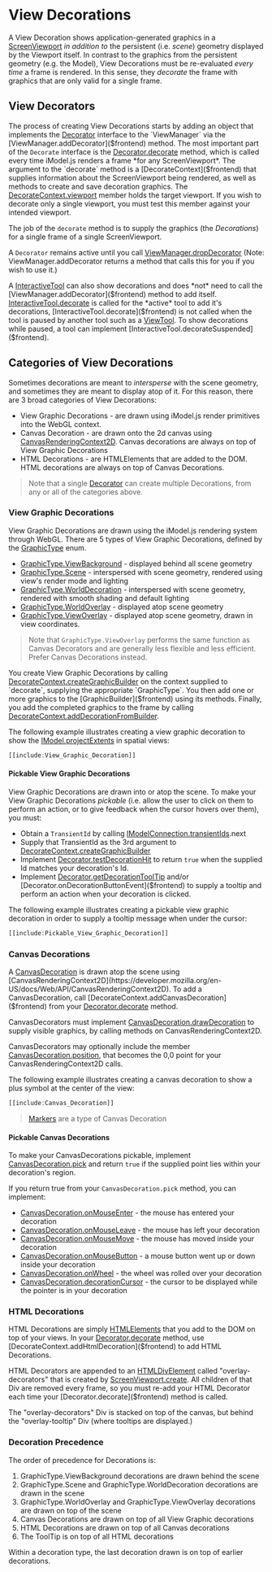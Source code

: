 # View Decorations

A View Decoration shows application-generated graphics in a [ScreenViewport]($frontend) *in addition to* the persistent (i.e. *scene*) geometry displayed by the Viewport itself. In contrast to the graphics from the persistent geometry (e.g. the Model), View Decorations must be re-evaluated *every time* a frame is rendered. In this sense, they *decorate* the frame with graphics that are only valid for a single frame.

## View Decorators

The process of creating View Decorations starts by adding an object that implements the [Decorator]($frontend) interface to the `ViewManager` via the [ViewManager.addDecorator]($frontend) method. The most important part of the `Decorate` interface is the [Decorator.decorate]($frontend) method, which is called every time iModel.js renders a frame *for any ScreenViewport*. The argument to the `decorate` method is a [DecorateContext]($frontend) that supplies information about the ScreenViewport being rendered, as well as methods to create and save decoration graphics. The [DecorateContext.viewport]($frontend) member holds the target viewport. If you wish to decorate only a single viewport, you must test this member against your intended viewport.

The job of the `decorate` method is to supply the graphics (the *Decorations*) for a single frame of a single ScreenViewport.

A `Decorator` remains active until you call [ViewManager.dropDecorator]($frontend) (Note: ViewManager.addDecorator returns a method that calls this for you if you wish to use it.)

A [InteractiveTool]($frontend) can also show decorations and does *not* need to call the [ViewManager.addDecorator]($frontend) method to add itself. [InteractiveTool.decorate]($frontend) is called for the *active* tool to add it's decorations, [InteractiveTool.decorate]($frontend) is not called when the tool is paused by another tool such as a [ViewTool]($frontend). To show decorations while paused, a tool can implement [InteractiveTool.decorateSuspended]($frontend).

## Categories of View Decorations

Sometimes decorations are meant to *intersperse* with the scene geometry, and sometimes they are meant to display atop of it. For this reason, there are 3 broad categories of View Decorations:

- View Graphic Decorations - are drawn using iModel.js render primitives into the WebGL context.
- Canvas Decoration - are drawn onto the 2d canvas using [CanvasRenderingContext2D](https://developer.mozilla.org/en-US/docs/Web/API/CanvasRenderingContext2D). Canvas decorations are always on top of View Graphic Decorations
- HTML Decorations - are HTMLElements that are added to the DOM. HTML decorations are always on top of Canvas Decorations.

> Note that a single [Decorator]($frontend) can create multiple Decorations, from any or all of the categories above.

### View Graphic Decorations

View Graphic Decorations are drawn using the iModel.js rendering system through WebGL. There are 5 types of View Graphic Decorations, defined by the [GraphicType]($frontend) enum.

- [GraphicType.ViewBackground]($frontend) - displayed behind all scene geometry
- [GraphicType.Scene]($frontend) - interspersed with scene geometry, rendered using view's render mode and lighting
- [GraphicType.WorldDecoration]($frontend) - interspersed with scene geometry, rendered with smooth shading and default lighting
- [GraphicType.WorldOverlay]($frontend) - displayed atop scene geometry
- [GraphicType.ViewOverlay]($frontend) - displayed atop scene geometry, drawn in view coordinates.

> Note that `GraphicType.ViewOverlay` performs the same function as Canvas Decorators and are generally less flexible and less efficient. Prefer Canvas Decorations instead.

You create View Graphic Decorations by calling [DecorateContext.createGraphicBuilder]($frontend) on the context supplied to `decorate`, supplying the appropriate `GraphicType`.
You then add one or more graphics to the [GraphicBuilder]($frontend) using its methods. Finally, you add the completed graphics to the frame by calling [DecorateContext.addDecorationFromBuilder]($frontend).

The following example illustrates creating a view graphic decoration to show the [IModel.projectExtents]($common) in spatial views:

```ts
[[include:View_Graphic_Decoration]]
```

#### Pickable View Graphic Decorations

View Graphic Decorations are drawn into or atop the scene. To make your View Graphic Decorations *pickable* (i.e. allow the user to click on them to perform an action, or to give feedback when the cursor hovers over them), you must:

- Obtain a `TransientId` by calling [IModelConnection.transientIds]($frontend).next
- Supply that TransientId as the 3rd argument to [DecorateContext.createGraphicBuilder]($frontend)
- Implement [Decorator.testDecorationHit]($frontend) to return `true` when the supplied Id matches your decoration's Id.
- Implement [Decorator.getDecorationToolTip]($frontend) and/or   [Decorator.onDecorationButtonEvent]($frontend) to supply a tooltip and perform an action when your decoration is clicked.

The following example illustrates creating a pickable view graphic decoration in order to supply a tooltip message when under the cursor:

```ts
[[include:Pickable_View_Graphic_Decoration]]
```

### Canvas Decorations

A [CanvasDecoration]($frontend) is drawn atop the scene using [CanvasRenderingContext2D](https://developer.mozilla.org/en-US/docs/Web/API/CanvasRenderingContext2D).
To add a CanvasDecoration, call [DecorateContext.addCanvasDecoration]($frontend) from your [Decorator.decorate]($frontend) method.

CanvasDecorators must implement [CanvasDecoration.drawDecoration]($frontend) to supply visible graphics, by calling methods on CanvasRenderingContext2D.

CanvasDecorators may optionally include the member [CanvasDecoration.position]($frontend), that becomes the 0,0 point for your CanvasRenderingContext2D calls.

The following example illustrates creating a canvas decoration to show a plus symbol at the center of the view:

```ts
[[include:Canvas_Decoration]]
```

> [Markers](./Markers) are a type of Canvas Decoration

#### Pickable Canvas Decorations

To make your CanvasDecorations pickable, implement [CanvasDecoration.pick]($frontend) and return `true` if the supplied point lies within your decoration's region.

If you return true from your `CanvasDecoration.pick` method, you can implement:

- [CanvasDecoration.onMouseEnter]($frontend) - the mouse has entered your decoration
- [CanvasDecoration.onMouseLeave]($frontend) -  the mouse has left your decoration
- [CanvasDecoration.onMouseMove]($frontend) - the mouse has moved inside your decoration
- [CanvasDecoration.onMouseButton]($frontend) - a mouse button went up or down inside your decoration
- [CanvasDecoration.onWheel]($frontend) - the wheel was rolled over your decoration
- [CanvasDecoration.decorationCursor]($frontend) - the cursor to be displayed while the pointer is in your decoration

### HTML Decorations

HTML Decorations are simply [HTMLElements](https://developer.mozilla.org/en-US/docs/Web/API/HTMLElement) that you add to the DOM on top of your views. In your [Decorator.decorate]($frontend) method, use [DecorateContext.addHtmlDecoration]($frontend) to add HTML Decorations.

HTML Decorators are appended to an [HTMLDivElement](https://developer.mozilla.org/en-US/docs/Web/API/HTMLDivElement) called "overlay-decorators" that is created by [ScreenViewport.create]($frontend).
All children of that Div are removed every frame, so you must re-add your HTML Decorator each time your [Decorator.decorate]($frontend) method is called.

The "overlay-decorators" Div is stacked on top of the canvas, but behind the "overlay-tooltip" Div (where tooltips are displayed.)

### Decoration Precedence

The order of precedence for Decorations is:

1. GraphicType.ViewBackground decorations are drawn behind the scene
1. GraphicType.Scene and GraphicType.WorldDecoration decorations are drawn in the scene
1. GraphicType.WorldOverlay and GraphicType.ViewOverlay decorations are drawn on top of the scene
1. Canvas Decorations are drawn on top of all View Graphic decorations
1. HTML Decorations are drawn on top of all Canvas decorations
1. The ToolTip is on top of all HTML decorations

Within a decoration type, the last decoration drawn is on top of earlier decorations.
